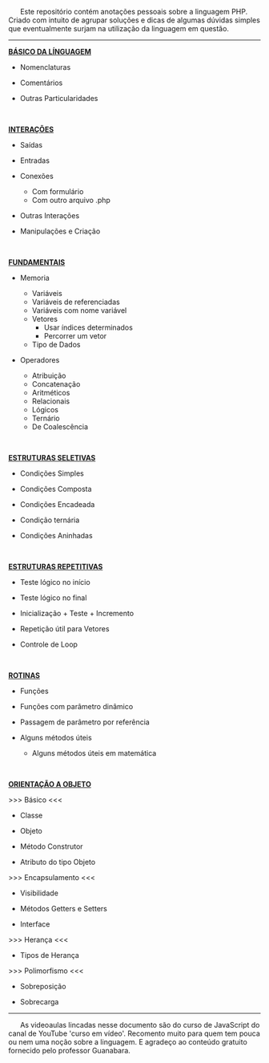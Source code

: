 &nbsp; &nbsp; &nbsp; Este repositório contém anotações pessoais sobre a linguagem PHP. Criado com intuito de agrupar soluções e dicas de algumas dúvidas simples que eventualmente surjam na utilização da linguagem em  questão.  
***

[**BÁSICO DA LÍNGUAGEM**](notas/bahsico-da-linguagem.md "Clique para ver o arquivo.md")  

* Nomenclaturas

* Comentários  

* Outras Particularidades

<br/>
 
[**INTERAÇÕES**](notas/interaccomhes.md "Clique para ver o arquivo.md")    

* Saídas  

* Entradas  

* Conexões  

    - Com formulário
    - Com outro arquivo .php

* Outras Interações

* Manipulações e Criação

<br/>
 
 [**FUNDAMENTAIS**](notas/fundamentais "Clique para ver o arquivo.md")    

* Memoria  

    - Variáveis
    - Variáveis de referenciadas
    - Variáveis com nome variável
    - Vetores
        - Usar índices determinados
        - Percorrer um vetor
    - Tipo de Dados

* Operadores

    - Atribuição
    - Concatenação
    - Aritméticos
    - Relacionais
    - Lógicos
    - Ternário
    - De Coalescência

<br/>
 
[**ESTRUTURAS SELETIVAS**](notas/estruturas-seletivas.md "Clique para ver o arquivo.md")    

* Condições Simples  

* Condições Composta  

* Condições Encadeada	

* Condição ternária	

* Condições Aninhadas	

<br/>
 
[**ESTRUTURAS REPETITIVAS**](notas/estruturas-repetitivas.md "Clique para ver o arquivo.md")    

* Teste lógico no início  

* Teste lógico no final	 

* Inicialização + Teste + Incremento

* Repetição útil para Vetores

* Controle de Loop

<br/>
 
[**ROTINAS**](notas/rotinas.md "Clique para ver o arquivo.md")  

* Funções

* Funções com parâmetro dinâmico

* Passagem de parâmetro por referência

* Alguns métodos úteis

    - Alguns métodos úteis em matemática

<br/>
 
[**ORIENTAÇÃO A OBJETO**](notas/orientaccamho-a-objeto.md "Clique para ver o arquivo.md")    

\>>> Básico <<<

* Classe

* Objeto

* Método Construtor

* Atributo do tipo Objeto

\>>> Encapsulamento <<<

* Visibilidade

* Métodos Getters e Setters

* Interface

\>>> Herança <<<

* Tipos de Herança

\>>> Polimorfismo <<<

* Sobreposição

* Sobrecarga

*** 
&nbsp; &nbsp; &nbsp; As videoaulas lincadas nesse documento são do curso de JavaScript do canal de YouTube 'curso em vídeo'. Recomento muito para quem tem pouca ou nem uma noção sobre a linguagem. E agradeço ao conteúdo gratuito fornecido pelo professor Guanabara.  